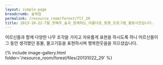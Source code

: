 ```yaml
--- 
layout: simple-page 
breadcrumb: 숲체험 
permalink: /resource_room/forest/flf_29
title: 2013-10-22-7월_첫째주_숲과_함께하는_아름다운_동행_프로그램_활동사진입니다.
--- 
```


어르신들과 함께 다양한 나무 조각을 가지고 자유롭게 표현을 하시도록 하니 어르신들이 그 동안 생각했던 동물, 물고기등을 표현하시며 행복한웃음을 지으셨습니다.

{% include image-gallery.html folder='/resource_room/forest/files/20131022_29' %}